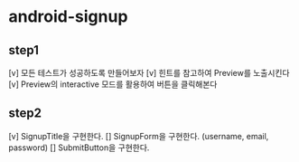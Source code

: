# android-signup

## step1
[v] 모든 테스트가 성공하도록 만들어보자
[v]  힌트를 참고하여 Preview를 노출시킨다
[v]  Preview의 interactive 모드를 활용하여 버튼을 클릭해본다

## step2
[v] SignupTitle을 구현한다.
[] SignupForm을 구현한다. (username, email, password)
[] SubmitButton을 구현한다.